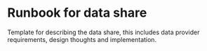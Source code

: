 # Runbook for data share #
Template for describing the data share, this includes data provider requirements, design thoughts and implementation.
